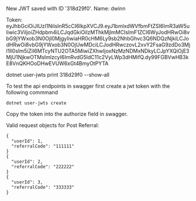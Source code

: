 New JWT saved with ID '318d29f0'.
Name: dwinn

Token: eyJhbGciOiJIUzI1NiIsInR5cCI6IkpXVCJ9.eyJ1bmlxdWVfbmFtZSI6ImR3aW5uIiwic3ViIjoiZHdpbm4iLCJqdGkiOiIzMThkMjlmMCIsImF1ZCI6WyJodHRwOi8vbG9jYWxob3N0OjI0MjgyIiwiaHR0cHM6Ly9sb2NhbGhvc3Q6NDQzNjkiLCJodHRwOi8vbG9jYWxob3N0OjUwMDciLCJodHRwczovL2xvY2FsaG9zdDo3MjI1Il0sIm5iZiI6MTcyNTU2OTA5MiwiZXhwIjoxNzMzNDMxNDkyLCJpYXQiOjE3MjU1NjkwOTMsImlzcyI6ImRvdG5ldC11c2VyLWp3dHMifQ.dy99FGBVwHB3kE8VnQKHOoDHwEVUW6xGt4BmyOtPYTA

dotnet user-jwts print 318d29f0 --show-all

To test the api endpoints in swagger first create a jwt token with the following commmand

```
dotnet user-jwts create
```

Copy the token into the authorize field in swagger.

Valid request objects for Post Referral:

```
{
  "userId": 1,
  "referralCode": "111111"
}
{
  "userId": 2,
  "referralCode": "222222"
}
{
  "userId": 3,
  "referralCode": "333333"
}

```
